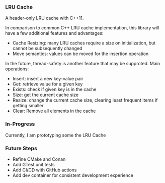 ### LRU Cache
A header-only LRU cache with C++11. 

In comparison to common C++ LRU cache implementation, this library will have a few additional features and advantages:
- Cache Resizing: many LRU caches require a size on initialization, but cannot be subsequently changed
- Move semantics: values can be moved for the insertion operation

In the future, thread-safety is another feature that may be supproted. 
Main operations:
- Insert: insert a new key-value pair
- Get: retrieve value for a given key
- Exists: check if given key is in the cache
- Size: get the current cache size
- Resize: change the current cache size, clearing least frequent items if getting smaller
- Clear: Remove all elements in the cache   

### In-Progress
Currently, I am prototyping some the LRU Cache

### Future Steps
- Refine CMake and Conan
- Add GTest unit tests
- Add CI/CD with GitHub actions
- Add dev container for consistent development experience

